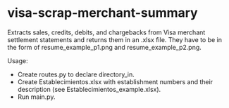 # visa-scrap-merchant-summary

Extracts sales, credits, debits, and chargebacks from Visa merchant settlement statements and returns them in an .xlsx file. They have to be in the form of resume_example_p1.png and resume_example_p2.png.

Usage:
- Create routes.py to declare directory_in.
- Create Establecimientos.xlsx with establishment numbers and their description (see Establecimientos_example.xlsx).
- Run main.py.
